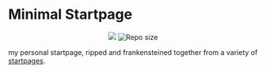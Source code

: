 # Minimal Startpage
<p align="center">
  <a href="https://github.com/pedro-pablo/minimal-startpage-template/blob/master/LICENSE" alt="License">
    <img src="https://img.shields.io/github/license/pedro-pablo/minimal-startpage-template.svg" /></a>
  <img src="https://img.shields.io/github/repo-size/pedro-pablo/minimal-startpage-template.svg" alt="Repo size" />
</p>
<p>

my personal startpage, ripped and frankensteined together from a variety of <a href="https://startpages.github.io">startpages</a>.


</p>

